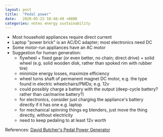 ```yaml
---
layout: post
title:  "Pedal power"
date:   2020-05-22 10:48:49 +0800
categories: notes energy sustainability
---
```


- Most household appliances require direct current
- Laptop "power brick" is an AC/DC adapter; most electronics need DC
- Some motor-run appliances have an AC motor
- Suggestion for human generation:
    - flywheel + fixed gear (or even better, no chain; direct drive) + solid wheel (e.g. solid wooden disk, rather than spoked rim with rubber tire)
    - minimize energy losses, maximize efficiency
    - wheel turns shaft of permanent magnet DC motor, e.g. the type found in electric wheelchairs/PMDs; e.g. 12v
    - could possibly charge a battery with the output (deep-cycle battery? rather than car/marine battery?)
    - for electronics, consider just charging the appliance's battery directly if it has one e.g. laptop
    - for mechanical spinning things eg blenders, just move the thing directly, without electricity
    - need to keep pedaling to at least 12v worth

References:
[David Butcher's Pedal Power Generator](http://www.los-gatos.ca.us/davidbu/pedgen.html)
